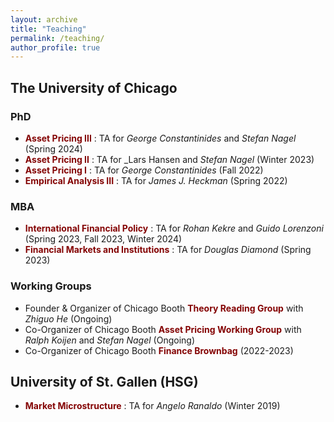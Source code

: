 ```yaml
---
layout: archive
title: "Teaching"
permalink: /teaching/
author_profile: true
---
```


## The University of Chicago
### PhD
* <span style="color:#840404"> **Asset Pricing III** </span>: TA for _George Constantinides_ and _Stefan Nagel_ (Spring 2024)
* <span style="color:#840404"> **Asset Pricing II** </span>: TA for _Lars Hansen and _Stefan Nagel_ (Winter 2023) 
* <span style="color:#840404"> **Asset Pricing I** </span>: TA for _George Constantinides_ (Fall 2022) 
* <span style="color:#840404"> **Empirical Analysis III** </span>: TA for _James J. Heckman_ (Spring 2022)
  
### MBA
* <span style="color:#840404"> **International Financial Policy** </span>: TA for _Rohan Kekre_ and _Guido Lorenzoni_ (Spring 2023, Fall 2023, Winter 2024)
* <span style="color:#840404"> **Financial Markets and Institutions** </span>: TA for _Douglas Diamond_ (Spring 2023)

### Working Groups
* Founder & Organizer of Chicago Booth <span style="color:#840404"> **Theory Reading Group** </span> with _Zhiguo He_ (Ongoing)
* Co-Organizer of Chicago Booth <span style="color:#840404"> **Asset Pricing Working Group** </span> with _Ralph Koijen_ and _Stefan Nagel_ (Ongoing) 
* Co-Organizer of Chicago Booth <span style="color:#840404"> **Finance Brownbag** </span> (2022-2023)

## University of St. Gallen (HSG)
* <span style="color:#840404"> **Market Microstructure** </span>: TA for _Angelo Ranaldo_ (Winter 2019)
